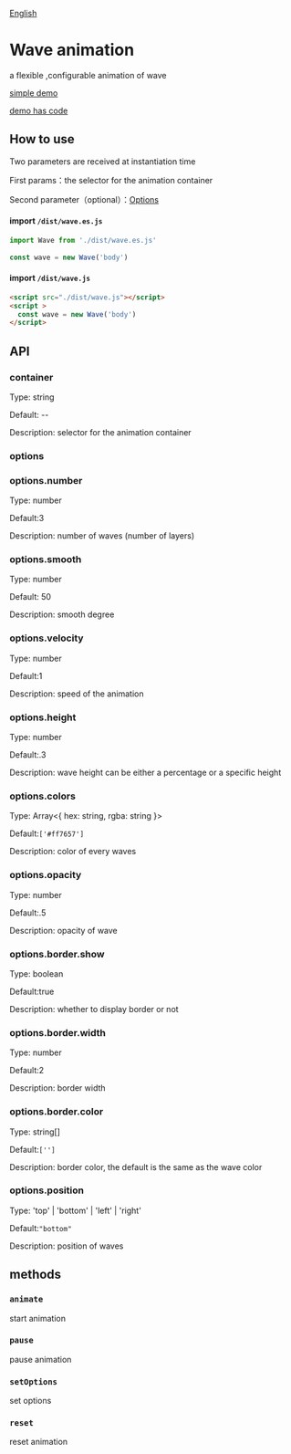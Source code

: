 

<a href="https://github.com/QiShaoXuan/wavejs/blob/master/README_en.md">English</a>

# Wave animation

a flexible ,configurable animation of wave

<a href="https://qishaoxuan.github.io/wavejs/">simple demo</a>

<a href="https://qishaoxuan.github.io/css_tricks/notCSS/wave.html">demo has code</a>

## How to use

Two parameters are received at instantiation time

First params：the selector for the animation container

Second parameter（optional）：[Options](#Options)

#### import `/dist/wave.es.js`
```js
import Wave from './dist/wave.es.js'
  
const wave = new Wave('body')
```
#### import `/dist/wave.js`
```html
<script src="./dist/wave.js"></script>
<script >
  const wave = new Wave('body')
</script>
```

## API

### container
Type: string

Default: --

Description: selector for the animation container

### options
### options.number 
Type: number

Default:3

Description: number of waves (number of layers)
### options.smooth 
Type: number

Default: 50

Description: smooth degree

### options.velocity  
Type: number

Default:1

Description: speed of the animation
### options.height 
Type: number

Default:.3

Description: wave height can be either a percentage or a specific height
### options.colors
Type: Array<{ hex: string, rgba: string }> 

Default:`['#ff7657']`

Description: color of every waves
### options.opacity 
Type: number 

Default:.5

Description: opacity of wave
### options.border.show
Type: boolean

Default:true

Description: whether to display border or not
### options.border.width
Type: number

Default:2

Description: border width
### options.border.color
Type: string[] 

Default:`['']`

Description: border color, the default is the same as the wave color
### options.position
Type: 'top' | 'bottom' | 'left' | 'right' 

Default:`"bottom"`

Description: position of waves

## methods

### `animate`
start animation
### `pause`
pause animation
### `setOptions`
set options
### `reset`
reset animation


